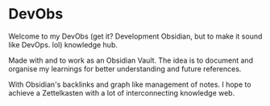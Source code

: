 # DevObs

Welcome to my DevObs (get it? Development Obsidian, but to make it sound like DevOps. lol) knowledge hub.

Made with and to work as an Obsidian Vault. The idea is to document and organise my learnings for better understanding and future references.

With Obsidian's backlinks and graph like management of notes. I hope to achieve a Zettelkasten with a lot of interconnecting knowledge web.
